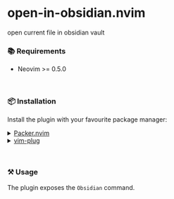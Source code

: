 # open-in-obsidian.nvim
open current file in obsidian vault

### 📚 Requirements

-   Neovim >= 0.5.0

&nbsp;

### 📦 Installation

Install the plugin with your favourite package manager:

<details>
	<summary><a href="https://github.com/wbthomason/packer.nvim">Packer.nvim</a></summary>

```lua
use({
	"zigius/open-in-obsidian.nvim",
	config = function()
		 require("open-in-obsidian.nvim")
	end,
})
```

</details>

<details>
	<summary><a href="https://github.com/junegunn/vim-plug">vim-plug</a></summary>

```vim
Plug 'zigius/open-in-obsidian.nvim',
lua << EOF
	require("open-in-obsidian.nvim")
EOF
```

</details>

&nbsp;

### ⚒️ Usage

The plugin exposes the `Obsidian` command. 
